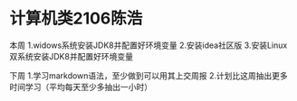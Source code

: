 # 计算机类2106陈浩
本周
1.widows系统安装JDK8并配置好环境变量
2.安装idea社区版
3.安装Linux双系统安装JDK8并配置好环境变量

下周
1.学习markdown语法，至少做到可以用其上交周报
2.计划比这周抽出更多时间学习（平均每天至少多抽出一小时）
